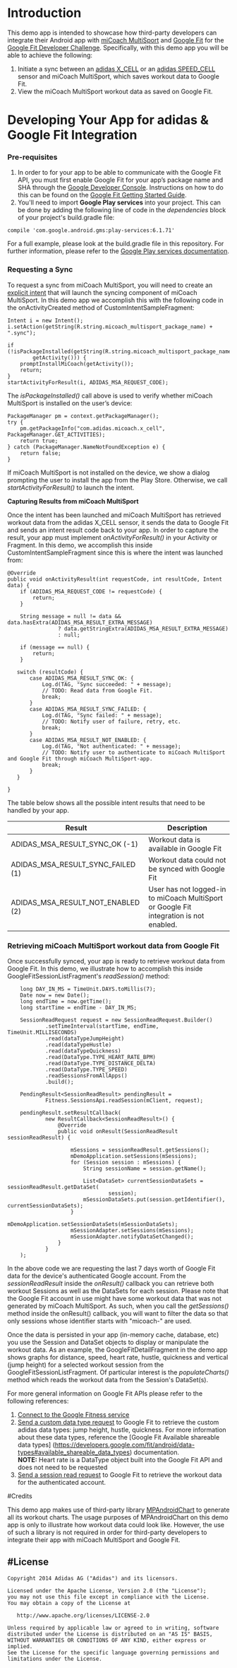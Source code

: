 # Introduction

This demo app is intended to showcase how third-party developers can integrate their Android app with [miCoach MultiSport](https://play.google.com/store/apps/details?id=com.adidas.micoach.x_cell) and [Google Fit](https://developers.google.com/fit/) for the [Google Fit Developer Challenge](https://developers.google.com/fit/challenge).  Specifically, with this demo app you will be able to achieve the following:

1. Initiate a sync between an [adidas X_CELL](http://micoach.adidas.com/x_cell/) or an [adidas SPEED_CELL](http://http://micoach.adidas.com/speed_cell/) sensor and miCoach MultiSport, which saves workout data to Google Fit.
2. View the miCoach MultiSport workout data as saved on Google Fit.

# Developing Your App for adidas & Google Fit Integration

### Pre-requisites

1. In order to for your app to be able to communicate with the Google Fit API, you must first enable Google Fit for your app’s package name and SHA through the [Google Developer Console](https://console.developers.google.com). Instructions on how to do this can be found on the [Google Fit Getting Started Guide](https://developers.google.com/fit/android/get-started).
2. You'll need to import **Google Play services** into your project.  This can be done by adding the following line of code in the *dependencies* block of your project's build.gradle file:

`compile 'com.google.android.gms:play-services:6.1.71'`


For a full example, please look at the build.gradle file in this repository. For further information, please refer to the [Google Play services documentation](http://developer.android.com/google/play-services/setup.html).

### Requesting a Sync

To request a sync from miCoach MultiSport, you will need to create an [explicit intent](http://developer.android.com/guide/components/intents-filters.html#ExampleExplicit) that will launch the syncing component of miCoach MultiSport.  In this demo app we accomplish this with the following code in the onActivityCreated method of CustomIntentSampleFragment:

	Intent i = new Intent();
    i.setAction(getString(R.string.micoach_multisport_package_name) + ".sync");

    if (!isPackageInstalled(getString(R.string.micoach_multisport_package_name),
            getActivity())) {
        promptInstallMiCoach(getActivity());
        return;
    }
    startActivityForResult(i, ADIDAS_MSA_REQUEST_CODE);

The *isPackageInstalled()* call above is used to verify whether miCoach MultiSport is installed on the user’s device:

	PackageManager pm = context.getPackageManager();
	try {
	    pm.getPackageInfo("com.adidas.micoach.x_cell", PackageManager.GET_ACTIVITIES);
	    return true;
	} catch (PackageManager.NameNotFoundException e) {
	    return false;
	}

If miCoach MultiSport is not installed on the device, we show a dialog prompting the user to install the app from the Play Store. Otherwise, we call *startActivityForResult()* to launch the intent.

**Capturing Results from miCoach MultiSport**

Once the intent has been launched and miCoach MultiSport has retrieved workout data from the adidas X_CELL sensor, it sends the data to Google Fit and sends an intent result code back to your app.  In order to capture the result, your app must implement  *onActivityForResult()* in your Activity or Fragment. In this demo, we accomplish this inside CustomIntentSampleFragment since this is where the intent was launched from:

	@Override
	public void onActivityResult(int requestCode, int resultCode, Intent data) {
	    if (ADIDAS_MSA_REQUEST_CODE != requestCode) {
	        return;
	    }

	    String message = null != data && data.hasExtra(ADIDAS_MSA_RESULT_EXTRA_MESSAGE)
	                ? data.getStringExtra(ADIDAS_MSA_RESULT_EXTRA_MESSAGE)
	                : null;

	    if (message == null) {
	        return;
	    }

	   switch (resultCode) {
	       case ADIDAS_MSA_RESULT_SYNC_OK: {
	           Log.d(TAG, "Sync succeeded: " + message);
	           // TODO: Read data from Google Fit.
	           break;
	       }
	       case ADIDAS_MSA_RESULT_SYNC_FAILED: {
	           Log.d(TAG, "Sync failed: " + message);
	           // TODO: Notify user of failure, retry, etc.
	           break;
	       }
	       case ADIDAS_MSA_RESULT_NOT_ENABLED: {
	           Log.d(TAG, "Not authenticated: " + message);
	           // TODO: Notify user to authenticate to miCoach MultiSport and Google Fit through miCoach MultiSport-app.
	           break;
	       }
	   }

	}

The table below shows all the possible intent results that need to be handled by your app.


| Result                                	| Description                                                                                   	|
|---------------------------------------	|-----------------------------------------------------------------------------------------------	|
| ADIDAS\_MSA_RESULT\_SYNC\_OK (-1)     	| Workout data is available in Google Fit                                                       	|
| ADIDAS\_MSA\_RESULT\_SYNC\_FAILED (1) 	| Workout data could not be synced with Google Fit                                              	|
| ADIDAS\_MSA\_RESULT\_NOT\_ENABLED (2) 	| User has not logged-in to miCoach MultiSport or Google Fit integration is not enabled. 	|

### Retrieving miCoach MultiSport workout data from Google Fit

Once successfully synced, your app is ready to retrieve workout data from Google Fit.  In this demo, we illustrate how to accomplish this inside GoogleFitSessionListFragment's *readSession()* method:

        long DAY_IN_MS = TimeUnit.DAYS.toMillis(7);
        Date now = new Date();
        long endTime = now.getTime();
        long startTime = endTime - DAY_IN_MS;

        SessionReadRequest request = new SessionReadRequest.Builder()
                .setTimeInterval(startTime, endTime, TimeUnit.MILLISECONDS)
                .read(dataTypeJumpHeight)
                .read(dataTypeHustle)
                .read(dataTypeQuickness)
                .read(DataType.TYPE_HEART_RATE_BPM)
                .read(DataType.TYPE_DISTANCE_DELTA)
                .read(DataType.TYPE_SPEED)
                .readSessionsFromAllApps()
                .build();

        PendingResult<SessionReadResult> pendingResult =
                Fitness.SessionsApi.readSession(mClient, request);

        pendingResult.setResultCallback(
                new ResultCallback<SessionReadResult>() {
                    @Override
                    public void onResult(SessionReadResult sessionReadResult) {

                        mSessions = sessionReadResult.getSessions();
                        mDemoApplication.setSessions(mSessions);
                        for (Session session : mSessions) {
                            String sessionName = session.getName();

                            List<DataSet> currentSessionDataSets = sessionReadResult.getDataSet(
                                    session);
                            mSessionDataSets.put(session.getIdentifier(), currentSessionDataSets);
                        }
                        mDemoApplication.setSessionDataSets(mSessionDataSets);
                        mSessionAdapter.setSessions(mSessions);
                        mSessionAdapter.notifyDataSetChanged();
                    }
                }
        );

In the above code we are requesting the last 7 days worth of Google Fit data for the device's authenticated Google account.  From the *sessionReadResult* inside the *onResult()* callback you can retrieve both workout Sessions as well as the DataSets for each session.  Please note that the Google Fit account in use might have some workout data that was not generated by miCoach MultiSport.  As such, when you call the *getSessions()* method inside the onResult() callback, you will want to filter the data so that only sessions whose identifier starts with "micoach-" are used.

Once the data is persisted in your app (in-memory cache, database, etc) you use the Session and DataSet objects to display or manipulate the workout data.  As an example, the GoogleFitDetailFragment in the demo app shows graphs for distance, speed, heart rate, hustle, quickness and vertical (jump height) for a selected workout session from the GoogleFitSessionListFragment. Of particular interest is the *populateCharts()* method which reads the workout data from the Session's DataSet(s).

For more general information on Google Fit APIs please refer to the following references:

1. [Connect to the Google Fitness service](https://developers.google.com/fit/android/get-started#step_5_connect_to_the_fitness_service)
2. [Send a custom data type request](https://developers.google.com/fit/android/data-types#retrieve_your_custom_data_types) to Google Fit to retrieve the custom adidas data types: jump height, hustle, quickness. For more information about these data types, reference the [Google Fit Available shareable data types] (https://developers.google.com/fit/android/data-types#available_shareable_data_types) documentation.  
**NOTE:** Heart rate is a DataType object built into the Google Fit API and does not need to be requested</li>
3. [Send a session read request](https://developers.google.com/fit/android/using-sessions#read_fitness_data_using_sessions) to Google Fit to retrieve the workout data for the authenticated account.

#Credits

This demo app makes use of third-party library [MPAndroidChart](https://github.com/PhilJay/MPAndroidChart) to generate all its workout charts. The usage purposes of MPAndroidChart on this demo app is only to illustrate how workout data could look like. However, the use of such a library is not required in order for third-party developers to integrate their app with miCoach MultiSport and Google Fit.


#License
-------

    Copyright 2014 Adidas AG ("Adidas") and its licensors.

    Licensed under the Apache License, Version 2.0 (the "License");
    you may not use this file except in compliance with the License.
    You may obtain a copy of the License at

       http://www.apache.org/licenses/LICENSE-2.0

    Unless required by applicable law or agreed to in writing, software
    distributed under the License is distributed on an "AS IS" BASIS,
    WITHOUT WARRANTIES OR CONDITIONS OF ANY KIND, either express or implied.
    See the License for the specific language governing permissions and
    limitations under the License.


